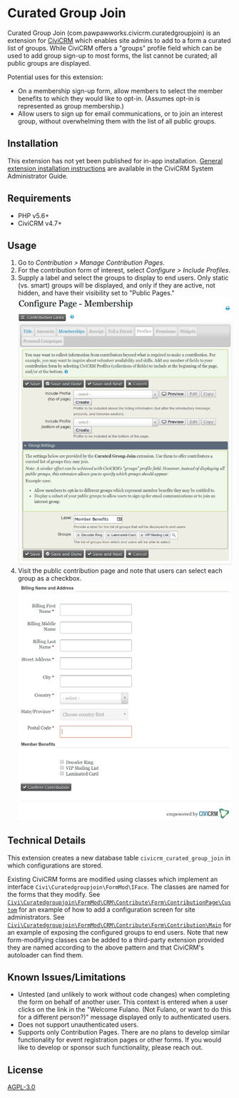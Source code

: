 # Curated Group Join

Curated Group Join (com.pawpawworks.civicrm.curatedgroupjoin) is an extension for
[CiviCRM](https://civicrm.org) which enables site admins to add to a form a
curated list of groups. While CiviCRM offers a "groups" profile field which can
be used to add group sign-up to most forms, the list cannot be curated; all
public groups are displayed.

Potential uses for this extension:

* On a membership sign-up form, allow members to select the member benefits to
  which they would like to opt-in. (Assumes opt-in is represented as group
  membership.)
* Allow users to sign up for email communications, or to join an interest group,
  without overwhelming them with the list of all public groups.

## Installation

This extension has not yet been published for in-app installation. [General
extension installation instructions](https://docs.civicrm.org/sysadmin/en/latest/customize/extensions/#installing-a-new-extension)
are available in the CiviCRM System Administrator Guide.

## Requirements

* PHP v5.6+
* CiviCRM v4.7+

## Usage

1. Go to *Contribution > Manage Contribution Pages*.
2. For the contribution form of interest, select *Configure > Include Profiles*.
3. Supply a label and select the groups to display to end users. Only static
   (vs. smart) groups will be displayed, and only if they are active, not hidden,
   and have their visibility set to "Public Pages."
   ![Screenshot: administrative user interface](/images/config.png)
4. Visit the public contribution page and note that users can select each group
   as a checkbox.
   ![Screenshot: membership form](/images/membership-form.png)

## Technical Details

This extension creates a new database table `civicrm_curated_group_join` in
which configurations are stored.

Existing CiviCRM forms are modified using classes which implement an interface
`Civi\Curatedgroupjoin\FormMod\IFace`. The classes are named for the forms that
they modify. See
[`Civi\Curatedgroupjoin\FormMod\CRM\Contribute\Form\ContributionPage\Custom`](https://github.com/pawpawworks/com.pawpawworks.civicrm.curatedgroupjoin/blob/master/Civi/Curatedgroupjoin/FormMod/CRM/Contribute/Form/ContributionPage/Custom.php)
for an example of how to add a configuration screen for site administrators.
See [`Civi\Curatedgroupjoin\FormMod\CRM\Contribute\Form\Contribution\Main`](https://github.com/pawpawworks/com.pawpawworks.civicrm.curatedgroupjoin/blob/master/Civi/Curatedgroupjoin/FormMod/CRM/Contribute/Form/Contribution/Main.php)
for an example of exposing the configured groups to end users. Note that new
form-modifying classes can be added to a third-party extension provided they are
named according to the above pattern and that CiviCRM's autoloader can find them.

## Known Issues/Limitations

* Untested (and unlikely to work without code changes) when completing the form
  on behalf of another user. This context is entered when a user clicks on the
  link in the "Welcome Fulano. (Not Fulano, or want to do this for a different
  person?)" message displayed only to authenticated users.
* Does not support unauthenticated users.
* Supports only Contribution Pages. There are no plans to develop similar
  functionality for event registration pages or other forms. If you would like
  to develop or sponsor such functionality, please reach out.

## License

[AGPL-3.0](https://github.com/pawpawworks/com.pawpawworks.civicrm.curatedgroupjoin/blob/master/LICENSE.txt)

